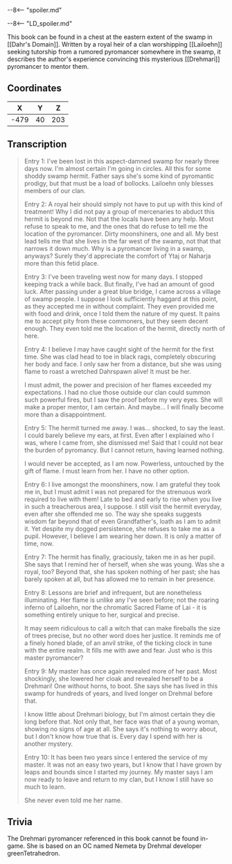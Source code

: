  

--8<-- "spoiler.md"

--8<-- "LD_spoiler.md"

This book can be found in a chest at the eastern extent of the swamp in [[Dahr's Domain]]. Written by a royal heir of a clan worshipping [[Lailoehn]] seeking tutorship from a rumored pyromancer somewhere in the swamp, it describes the author's experience convincing this mysterious [[Drehmari]] pyromancer to mentor them.

## Coordinates
| **X** | **Y** | **Z** |
| :---: | :---: | :---: |
| -479  |  40   |  203  |

## Transcription
> Entry 1:
> I've been lost in this aspect-damned swamp for nearly three days now. I'm almost certain I'm going in circles. All this for some shoddy swamp hermit. Father says she's some kind of pyromantic prodigy, but that must be a load of bollocks. Lailoehn only blesses members of our clan.
>
> Entry 2:
> A royal heir should simply not have to put up with this kind of treatment! Why I did not pay a group of mercenaries to abduct this hermit is beyond me. Not that the locals have been any help. Most refuse to speak to me, and the ones that do refuse to tell me the location of the pyromancer. Dirty moonshiners, one and all. My best lead tells me that she lives in the far west of the swamp, not that that narrows it down much. Why is a pyromancer living in a swamp, anyways? Surely they'd appreciate the comfort of Ytaj or Naharja more than this fetid place.
>
> Entry 3:
> I've been traveling west now for many days. I stopped keeping track a while back. But finally, I've had an amount of good luck. After passing under a great blue bridge, I came across a village of swamp people. I suppose I look sufficiently haggard at this point, as they accepted me in without complaint. They even provided me with food and drink, once I told them the nature of my quest. It pains me to accept pity from these commoners, but they seem decent enough. They even told me the location of the hermit, directly north of here.
>
> Entry 4:
> I believe I may have caught sight of the hermit for the first time. She was clad head to toe in black rags, completely obscuring her body and face. I only saw her from a distance, but she was using flame to roast a wretched Dahrspawn alive! It must be her.
>
> I must admit, the power and precision of her flames exceeded my expectations. I had no clue those outside our clan could summon such powerful fires, but I saw the proof before my very eyes. She will make a proper mentor, I am certain. And maybe... I will finally become more than a disappointment.
>
> Entry 5:
> The hermit turned me away. I was... shocked, to say the least. I could barely believe my ears, at first. Even after I explained who I was, where I came from, she dismissed me! Said that I could not bear the burden of pyromancy. But I cannot return, having learned nothing.
>
> I would never be accepted, as I am now. Powerless, untouched by the gift of flame. I must learn from her. I have no other option.
>
> Entry 6:
> I live amongst the moonshiners, now. I am grateful they took me in, but I must admit I was not prepared for the strenuous work required to live with them! Late to bed and early to rise when you live in such a treacherous area, I suppose. I still visit the hermit everyday, even after she offended me so. The way she speaks suggests wisdom far beyond that of even Grandfather's, loath as I am to admit it. Yet despite my dogged persistence, she refuses to take me as a pupil. However, I believe I am wearing her down. It is only a matter of time, now.
>
> Entry 7:
> The hermit has finally, graciously, taken me in as her pupil. She says that I remind her of herself, when she was young. Was she a royal, too? Beyond that, she has spoken nothing of her past; she has barely spoken at all, but has allowed me to remain in her presence.
>
> Entry 8:
> Lessons are brief and infrequent, but are nonetheless illuminating. Her flame is unlike any I've seen before; not the roaring inferno of Lailoehn, nor the chromatic Sacred Flame of Lai - it is something entirely unique to her, surgical and precise.
>
> It may seem ridiculous to call a witch that can make fireballs the size of trees precise, but no other word does her justice. It reminds me of a finely honed blade, of an anvil strike, of the ticking clock in tune with the entire realm. It fills me with awe and fear. Just who is this master pyromancer?
>
> Entry 9:
> My master has once again revealed more of her past. Most shockingly, she lowered her cloak and revealed herself to be a Drehmari! One without horns, to boot. She says she has lived in this swamp for hundreds of years, and lived longer on Drehmal before that.
>
> I know little about Drehmari biology, but I'm almost certain they die long before that. Not only that, her face was that of a young woman, showing no signs of age at all. She says it's nothing to worry about, but I don't know how true that is. Every day I spend with her is another mystery.
>
> Entry 10:
> It has been two years since I entered the service of my master. It was not an easy two years, but I know that I have grown by leaps and bounds since I started my journey. My master says I am now ready to leave and return to my clan, but I know I still have so much to learn.
>
> She never even told me her name.

## Trivia
The Drehmari pyromancer referenced in this book cannot be found in-game. She is based on an OC named Nemeta by Drehmal developer greenTetrahedron.
